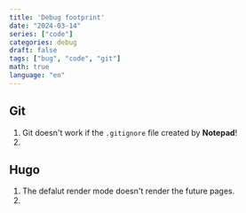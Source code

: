 ```yaml
---
title: 'Debug footprint'
date: "2024-03-14"
series: ["code"]
categories: debug
draft: false
tags: ["bug", "code", "git"]
math: true
language: "en"
---
```



## Git

1. Git doesn't work if the `.gitignore` file created by **Notepad**!
2. 

## Hugo

1. The defalut render mode doesn't render the future pages.
2. 